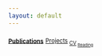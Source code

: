 ```yaml
---
layout: default
---
```



**<sub>[Publications](./publications-page.html)**  <sub>[Projects](./publications-page.html)  <sub>[CV](./publications-page.html)  <sub>[Reading](./publications-page.html)


